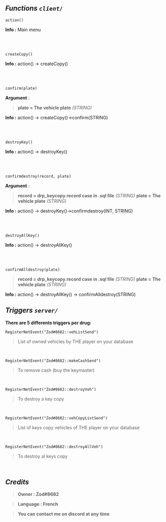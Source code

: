 ## _Functions `client/`_<br/>

```
action()
```
**Info :** Main menu

<br/><br/>

```
createCopy()
```

**Info :** action() → createCopy()

<br/><br/>

```
confirm(plate)
```

**Argument** :<br/>

>  **plate = The vehicle plate**  _(STRING)_

**Info :** action() → createCopy()->confirm(STRING)

<br/><br/>

```
destroyKey()
```

**Info :** action() → destroyKey()

<br/><br/>

```
confirmdestroy(record, plate)
```

**Argument** :<br/>

>  **record = drp_keycopy.record case in .sql file**  _(STRING)_
>  **plate = The vehicle plate**  _(STRING)_

  

**Info :** action() → destroyKey()->confirmdestroy(INT, STRING)

<br/><br/>

```
destroyAllKey()
```
  

**Info :** action() → destroyAllKey()

<br/><br/>

```
confirmAlldestroy(plate)
```
  
>  **record = drp_keycopy.record case in .sql file**  _(STRING)_
>  **plate = The vehicle plate**  _(STRING)_

**Info :** action() → destroyAllKey() → confirmAlldestroy(STRING)
<br/>



## _Triggers `server/`_

**There are 5 differents triggers per drug:**

  

```
RegisterNetEvent("Zod#8682::vehListSend")
```

> List of owned vehicles by THE player on your database

<br/>

```
RegisterNetEvent("Zod#8682::makeCashSend")
```

> To remove cash (buy the keymaster)

<br/>

```
RegisterNetEvent("Zod#8682::destroyVeh")
```

> To destroy a key copy

<br/>

```
RegisterNetEvent("Zod#8682::vehCopyListSend")
```

> List of keys copy vehicles of THE player on your database

  

<br/>


```
RegisterNetEvent("Zod#8682::destroyAllVeh")
```

> To destroy al keys copy

<br/>

## _Credits_

>  **Owner : Zod#8682**  <br/>

>  **Language : French**  <br/>

>  **You can contact me on discord at any time**
